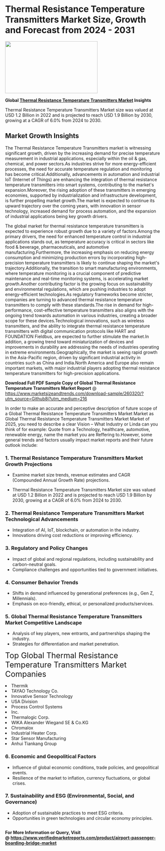 <H1>Thermal Resistance Temperature Transmitters Market Size, Growth and Forecast from 2024 - 2031</H1><img class="aligncenter size-medium wp-image-584254" src="https://thirdeyenews.in/wp-content/uploads/2024/09/Global-Market-Research-300x168.jpeg" alt="" width="300" height="168" /><p><strong>Global&nbsp;<a href="https://www.marketsizeandtrends.com/download-sample/260320/?utm_source=Github8j?utm_medium=216">Thermal Resistance Temperature Transmitters Market</a> Insights</strong></p><p>Thermal Resistance Temperature Transmitters Market size was valued at USD 1.2 Billion in 2022 and is projected to reach USD 1.9 Billion by 2030, growing at a CAGR of 6.0% from 2024 to 2030.</p><p><h2>Market Growth Insights</h2> <p>The Thermal Resistance Temperature Transmitters market is witnessing significant growth, driven by the increasing demand for precise temperature measurement in industrial applications, especially within the oil & gas, chemical, and power sectors.As industries strive for more energy-efficient processes, the need for accurate temperature regulation and monitoring has become critical.Additionally, advancements in automation and industrial IoT (Internet of Things) are enhancing the integration of thermal resistance temperature transmitters into smart systems, contributing to the market's expansion.Moreover, the rising adoption of these transmitters in emerging economies, supported by industrialization and infrastructure development, is further propelling market growth.The market is expected to continue its upward trajectory over the coming years, with innovation in sensor technology, increased demand for process automation, and the expansion of industrial applications being key growth drivers.</p> <p>The global market for thermal resistance temperature transmitters is expected to experience robust growth due to a variety of factors.Among the primary drivers, the need for enhanced temperature control in industrial applications stands out, as temperature accuracy is critical in sectors like food & beverage, pharmaceuticals, and automotive manufacturing.Furthermore, the increasing emphasis on reducing energy consumption and minimizing production errors by incorporating high-precision temperature transmitters is likely to continue shaping the market's trajectory.Additionally, the transition to smart manufacturing environments, where temperature monitoring is a crucial component of predictive maintenance and real-time monitoring systems, is accelerating market growth.Another contributing factor is the growing focus on sustainability and environmental regulations, which are pushing industries to adopt energy-efficient technologies.As regulatory frameworks become stricter, companies are turning to advanced thermal resistance temperature transmitters to comply with these standards.The rise in demand for high-performance, cost-effective temperature transmitters also aligns with the ongoing trend towards automation in various industries, creating a broader scope for these devices.Technological innovations, such as wireless transmitters, and the ability to integrate thermal resistance temperature transmitters with digital communication protocols like HART and FOUNDATION Fieldbus, are expected to further stimulate the market.In addition, a growing trend toward miniaturization of devices and improvements in durability are addressing the needs of industries operating in extreme environments.Geographically, the market is seeing rapid growth in the Asia-Pacific region, driven by significant industrial activity in countries such as China and India.North America and Europe also remain important markets, with major industrial players adopting thermal resistance temperature transmitters for high-precision applications.<p><span class=""><strong>Download Full PDF Sample Copy of Global Thermal Resistance Temperature Transmitters Market Report</strong> @ <a href="https://www.marketsizeandtrends.com/download-sample/260320/?utm_source=Github8j?utm_medium=216" target="_blank">https://www.marketsizeandtrends.com/download-sample/260320/?utm_source=Github8j?utm_medium=216</a></span></p><p>In order to make an accurate and perceptive description of future scope of a Global&nbsp;Thermal Resistance Temperature Transmitters Market Market as Global&nbsp;Thermal Resistance Temperature Transmitters Market Market of 2025, you need to describe a clear Vision &ndash; What Industry or Linda can you think of for example: Quote from a Technology, healthcare, automotive, renewable energy, name the market you are Reffering to.However, some general trends and factors usually impact market reports and their future outlook include:</p><h3>1.&nbsp;<strong>Thermal Resistance Temperature Transmitters Market Growth Projections</strong></h3><ul><li>Examine market size trends, revenue estimates and CAGR (Compounded Annual Growth Rate) projections.</li><li><p>Thermal Resistance Temperature Transmitters Market size was valued at USD 1.2 Billion in 2022 and is projected to reach USD 1.9 Billion by 2030, growing at a CAGR of 6.0% from 2024 to 2030.</p></li></ul><h3>2.&nbsp;<strong>Thermal Resistance Temperature Transmitters Market Technological Advancements</strong></h3><ul><li>Integration of AI, IoT, blockchain, or automation in the industry.</li><li>Innovations driving cost reductions or improving efficiency.</li></ul><h3>3.&nbsp;<strong>Regulatory and Policy Changes</strong></h3><ul><li>Impact of global and regional regulations, including sustainability and carbon-neutral goals.</li><li>Compliance challenges and opportunities tied to government initiatives.</li></ul><h3>4.&nbsp;<strong>Consumer Behavior Trends</strong></h3><ul><li>Shifts in demand influenced by generational preferences (e.g., Gen Z, Millennials).</li><li>Emphasis on eco-friendly, ethical, or personalized products/services.</li></ul><h3>5.&nbsp;<strong>Global Thermal Resistance Temperature Transmitters Market Competitive Landscape</strong></h3><ul><li>Analysis of key players, new entrants, and partnerships shaping the industry.</li><li>Strategies for differentiation and market penetration.</li></ul><p data-pm-slice="1 1 []"><span style="color: inherit; font-family: inherit; font-size: 25px;">Top Global Thermal Resistance Temperature Transmitters Market Companies</span></p><div class="" data-test-id=""><p><li>Thermik</li><li> TAYAO Technology Co.</li><li> Innovative Sensor Technology</li><li> USA Division</li><li> Process Control Systems</li><li> Inc.</li><li> Thermalogic Corp.</li><li> WIKA Alexander Wiegand SE & Co.KG</li><li> Chromalox</li><li> Industrial Heater Corp.</li><li> Star Sensor Manufacturing</li><li> Anhui Tiankang Group</li></p></div><h3>6.&nbsp;<strong>Economic and Geopolitical Factors</strong></h3><ul><li>Influence of global economic conditions, trade policies, and geopolitical events.</li><li>Resilience of the market to inflation, currency fluctuations, or global crises.</li></ul><h3>7.&nbsp;<strong>Sustainability and ESG (Environmental, Social, and Governance)</strong></h3><ul><li>Adoption of sustainable practices to meet ESG criteria.</li><li>Opportunities in green technologies and circular economy principles.</li></ul><h2><strong style="font-size: 14px;">For More Information or Query, Visit @&nbsp;</strong><a style="background-color: #ffffff; font-size: 14px;" href="https://www.marketsizeandtrends.com/report/thermal-resistance-temperature-transmitters-market/" target="_blank">https://www.verifiedmarketreports.com/product/airport-passenger-boarding-bridge-market</a></h2>
